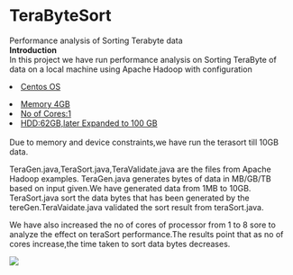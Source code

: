 # TeraByteSort
Performance analysis of Sorting Terabyte data </br>
<b> Introduction </b></br>
In this project we have run performance analysis on Sorting TeraByte of data on a local machine using Apache Hadoop with configuration
<u><li>Centos OS</li>
<li>Memory 4GB</li>
<li>No of Cores:1</li>
<li>HDD:62GB,later Expanded to 100 GB</li>
</u>
</br> Due to memory and device constraints,we have run the terasort till 10GB data.

TeraGen.java,TeraSort.java,TeraValidate.java are the files from Apache Hadoop examples.
TeraGen.java generates bytes of data in MB/GB/TB based on input given.We have generated data from 1MB to 10GB.
TeraSort.java sort the data bytes that has been generated by the tereGen.TeraVaidate.java validated the sort result from teraSort.java.

We have also increased the no of cores of processor from 1 to 8 sore to analyze the effect on teraSort performance.The results point that as no of cores increase,the time taken to sort data bytes decreases.

<img src="https://cloud.githubusercontent.com/assets/9910374/9399621/1a504f7e-4785-11e5-9cd2-7177657c41d8.png" />
